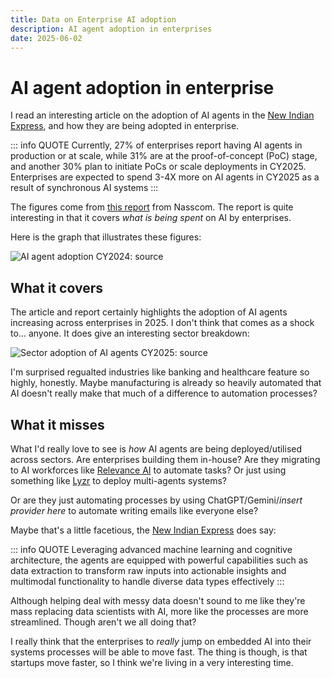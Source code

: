 ```yaml
---
title: Data on Enterprise AI adoption
description: AI agent adoption in enterprises
date: 2025-06-02
---
```


# AI agent adoption in enterprise

I read an interesting article on the adoption of AI agents in the [New Indian Express](https://www.newindianexpress.com/xplore/2025/May/31/from-experimentation-to-deployment-it-firms-now-focus-on-ai-agents-2), and how they are being adopted in enterprise.

::: info QUOTE
Currently, 27% of enterprises report having AI agents in production or at scale, while 31% are at the proof-of-concept (PoC) stage, and another 30% plan to initiate PoCs or scale deployments in CY2025. Enterprises are expected to spend 3-4X more on AI agents in CY2025 as a result of synchronous AI systems
:::

The figures come from [this report](https://community.nasscom.in/communities/digital-transformation/digital-enterprise-2025-advancing-ai-first-enterprise) from Nasscom. The report is quite interesting in that it covers _what is being spent_ on AI by enterprises.

Here is the graph that illustrates these figures:

![AI agent adoption CY2024: [source](https://community.nasscom.in/communities/digital-transformation/digital-enterprise-2025-advancing-ai-first-enterprise)](/public/images/ai-agent-deployment-nasscom.png)

## What it covers

The article and report certainly highlights the adoption of AI agents increasing across enterprises in 2025. I don't think that comes as a shock to... anyone. It does give an interesting sector breakdown:

![Sector adoption of AI agents CY2025: [source](https://community.nasscom.in/communities/digital-transformation/digital-enterprise-2025-advancing-ai-first-enterprise)](/public/images/ai-adoption-sector-nasscom.png)

I'm surprised regualted industries like banking and healthcare feature so highly, honestly. Maybe manufacturing is already so heavily automated that AI doesn't really make that much of a difference to automation processes?

## What it misses

What I'd really love to see is _how_ AI agents are being deployed/utilised across sectors. Are enterprises building them in-house? Are they migrating to AI workforces like [Relevance AI](https://relevance.ai/) to automate tasks? Or just using something like [Lyzr](http://lyzr.ai/) to deploy multi-agents systems?

Or are they just automating processes by using ChatGPT/Gemini/_insert provider here_ to automate writing emails like everyone else?

Maybe that's a little facetious, the [New Indian Express](https://www.newindianexpress.com/xplore/2025/May/31/from-experimentation-to-deployment-it-firms-now-focus-on-ai-agents-2) does say:

::: info QUOTE
Leveraging advanced machine learning and cognitive architecture, the agents are equipped with powerful capabilities such as data extraction to transform raw inputs into actionable insights and multimodal functionality to handle diverse data types effectively
:::

Although helping deal with messy data doesn't sound to me like they're mass replacing data scientists with AI, more like the processes are more streamlined. Though aren't we all doing that?

I really think that the enterprises to _really_ jump on embedded AI into their systems processes will be able to move fast. The thing is though, is that startups move faster, so I think we're living in a very interesting time.

